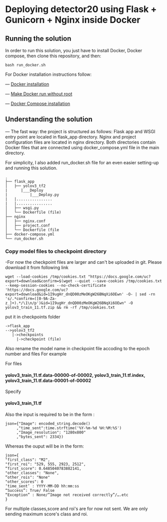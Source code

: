 # Deploying detector20 using Flask + Gunicorn + Nginx inside Docker

## Running the solution

In order to run this solution, you just have to install Docker, Docker compose, then clone this repository, and then:
```
bash run_docker.sh
```

For Docker installation instructions follow:

— [Docker installation](https://docs.docker.com/engine/install/ubuntu/)

— [Make Docker run without root](https://docs.docker.com/engine/install/linux-postinstall/)

— [Docker Compose installation](https://docs.docker.com/compose/install/)

## Understanding the solution


— The fast way: the project is structured as follows: Flask app and WSGI entry point are localed in flask_app directory. Nginx and project configuration files are located in nginx directory. Both directories contain Docker files that are connected using docker_compose.yml file in the main directory. 
  
   For simplicity, I also added run_docker.sh file for an even easier setting-up and running this solution. 
```
.
├── flask_app 
│   ├── yolov3_tf2
|      |___Deploy
|          |___Deploy.py
|   |................
|   |................
│   ├── wsgi.py
│   └── Dockerfile (file)
├── nginx
│   ├── nginx.conf          
│   ├── project.conf
│   └── Dockerfile (file
├── docker-compose.yml
└── run_docker.sh
```
### Copy model files to checkpoint directory

-For now the checkpoint files are larger and can't be uploaded in git. Please download it from following link 
```
wget --load-cookies /tmp/cookies.txt "https://docs.google.com/uc?export=download&confirm=$(wget --quiet --save-cookies /tmp/cookies.txt --keep-session-cookies --no-check-certificate 'https://docs.google.com/uc?export=download&id=1I9ugHr_dnQD00zMeOKgW26BNqXi6OEwn' -O- | sed -rn 's/.*confirm=([0-9A-Za-z_]+).*/\1\n/p')&id=1I9ugHr_dnQD00zMeOKgW26BNqXi6OEwn" -O yolov3_train_11.tf.zip && rm -rf /tmp/cookies.txt
```


put it in checkpoints folder

```
->flask_app
-->yolov3_tf2
   |->checkpoints
     |->checkpoint (file)
```

Also rename the model name in checkpoint file accoding to the epoch number and files
For example

For files 

#### yolov3_train_11.tf.data-00000-of-00002, yolov3_train_11.tf.index, yolov3_train_11.tf.data-00001-of-00002

Specify 
#### yolov3_train_11.tf


Also the input is required to be in the form : 
```
json={"Image": encoded_string.decode()
     ,"time_sent":time.strftime('%Y-%m-%d %H:%M:%S')
     ,"Image_resolution": "1280x800"
     ,"bytes_sent": 2334})
```

Whereas the ouput will be in the form:
```
json={
"first_class": "M2", 
"first_roi": "529, 555, 2923, 2512",
“first_score": 0.6485040783882141, 
"other_classes": "None", 
“other_rois": "None"
"other_scores": 0
‘time_sent’ : YYYY-MM-DD hh:mm:ss 
“Success”: True/ False
“Exception” : None/”Image not received correctly”/….etc
}
```
For multiple classes,score and roi's are for now not sent. We are only sending maximum score's class and roi.
